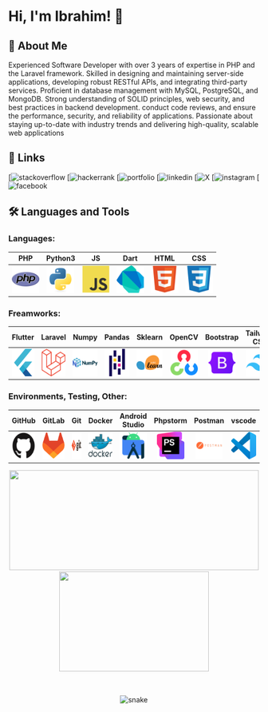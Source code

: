 
# Hi, I'm Ibrahim! 👋


## 🚀 About Me
Experienced Software Developer with over 3 years of expertise in PHP and the Laravel framework. Skilled in designing and maintaining server-side applications, developing robust RESTful APIs, and integrating third-party services. Proficient in database management with MySQL, PostgreSQL, and MongoDB. Strong understanding of SOLID principles, web security, and best practices in backend development.  conduct code reviews, and ensure the performance, security, and reliability of applications. Passionate about staying up-to-date with industry trends and delivering high-quality, scalable web applications


## 🔗 Links
[![stackoverflow]()
[![hackerrank]()
[![portfolio]()
[![linkedin]()
[![X]()
[![instagram]()
[![facebook]()


## 🛠 Languages and Tools
<div>

### Languages:

| PHP | Python3 | JS | Dart | HTML | CSS |
|:-:|:-:|:-:|:-:|:-:|:-:|
|  <img src="https://github.com/devicons/devicon/blob/master/icons/php/php-original.svg" title="PHP"  alt="PHP" width="55" height="55"/> |  <img src="https://github.com/devicons/devicon/blob/master/icons/python/python-original.svg" title="Python"  alt="Python" width="55" height="55"/> |  <img src="https://github.com/devicons/devicon/blob/master/icons/javascript/javascript-original.svg" title="JavaScript" alt="JavaScript" width="55" height="55"/> |  <img src="https://github.com/devicons/devicon/blob/master/icons/dart/dart-original.svg" title="Dart" alt="Dart" width="55" height="55"/>|<img src="https://github.com/devicons/devicon/blob/master/icons/html5/html5-original.svg" title="HTML" alt="HTML" width="55" height="55"/>|<img src="https://github.com/devicons/devicon/blob/master/icons/css3/css3-original.svg" title="CSS" alt="CSS" width="55" height="55"/>|
  

### Freamworks:

| Flutter | Laravel | Numpy | Pandas | Sklearn | OpenCV | Bootstrap | Tailwind CSS |
|:-:|:-:|:-:|:-:|:-:|:-:|:-:|:-:|
|  <img src="https://github.com/devicons/devicon/blob/master/icons/flutter/flutter-original.svg" title="Flutter"  alt="Flutter" width="55" height="55"/>|  <img src="https://github.com/devicons/devicon/blob/master/icons/laravel/laravel-original.svg" title="Laravel"  alt="Laravel" width="55" height="55"/>|  <img src="https://github.com/devicons/devicon/blob/master/icons/numpy/numpy-original-wordmark.svg" title="Numpy" alt="Numpy" width="55" height="55"/>|  <img src="https://github.com/devicons/devicon/blob/master/icons/pandas/pandas-original.svg" title="Pandas" alt="Pandas" width="55" height="55"/>|  <img src="https://github.com/devicons/devicon/blob/master/icons/scikitlearn/scikitlearn-original.svg" title="sklearn" alt="sklearn" width="55" height="55"/>| <img src="https://github.com/devicons/devicon/blob/master/icons/opencv/opencv-original.svg" title="mpl" alt="mpl" width="55" height="55"/>| <img src="https://github.com/devicons/devicon/blob/master/icons/bootstrap/bootstrap-original.svg" title="Bootstrap" alt="Bootstrap" width="55" height="55"/>| <img src="https://github.com/devicons/devicon/blob/master/icons/tailwindcss/tailwindcss-original.svg" title="tailwindcss" alt="tailwindcss" width="55" height="55"/>|


### Environments, Testing, Other:

| GitHub | GitLab | Git | Docker | Android Studio | Phpstorm | Postman | vscode |
|:-:|:-:|:-:|:-:|:-:|:-:|:-:|:-:|
|<img src="https://github.com/devicons/devicon/blob/master/icons/github/github-original.svg" title="GitHub" alt="GitHub" width="55" height="55"/>|<img src="https://github.com/devicons/devicon/blob/master/icons/gitlab/gitlab-original.svg" title="GitLab" alt="GitLab" width="55" height="55"/>|<img src="https://github.com/devicons/devicon/blob/master/icons/git/git-original-wordmark.svg" title="Git" alt="Git" width="55" height="55"/>|<img src="https://github.com/devicons/devicon/blob/master/icons/docker/docker-original-wordmark.svg" title="Docker" alt="Docker" width="55" height="55"/>|<img src="https://github.com/devicons/devicon/blob/master/icons/androidstudio/androidstudio-original.svg" title="Android Studio" alt="Android Studio" width="55" height="55"/>|  <img src="https://github.com/devicons/devicon/blob/master/icons/phpstorm/phpstorm-original.svg" title="Phpstorm" alt="Phpstorm" width="55" height="55"/>|  <img src="https://github.com/devicons/devicon/blob/master/icons/postman/postman-original-wordmark.svg" title="Postman" alt="Postman" width="55" height="55"/>|<img src="https://github.com/devicons/devicon/blob/master/icons/vscode/vscode-original.svg" title="vscode" alt="vscode" width="55" height="55"/>| 



</div>

<!--
---
  
<p align="center">
  <img width="800" height="220" src="https://streak-stats.demolab.com?user=wshehab99&theme=highcontrast&hide_border=true&border_radius=5&card_width=1000">
</p>


---
-->



<p align="center">
  <img width="500" height="200" src="https://github-readme-stats.vercel.app/api?username=wshehab99&show_icons=true&theme=vision-friendly-dark">
  <img width="300" height="200" src="https://github-readme-stats.vercel.app/api/top-langs/?username=wshehab99&size_weight=0.0005&count_weight=0.3&layout=compact&theme=vision-friendly-dark">
</p>
 


<div id="header" align="center">
  <img src="https://komarev.com/ghpvc/?username=wshehab99&style=for-the-badge&color=orange" alt=""/>
</div>

<p align="center">
 <img width="1000" src="assets/github-snake.svg" alt="snake"/>
</p>

